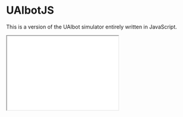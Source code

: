 # UAIbotJS
This is a version of the UAIbot simulator entirely written in JavaScript.
<iframe src="//jsfiddle.net/eulomelo/jda5nxtq/embed/" height="200" width="300"></iframe>
